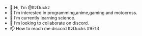- 👋 Hi, I’m @ItzDuckz
- 👀 I’m interested in programming,anime,gaming and motocross.
- 🌱 I’m currently learning science.
- 💞️ I’m looking to collaborate on discord.
- 📫 How to reach me discord ItzDucks #9713

<!---
ItzDuckz/ItzDuckz is a ✨ special ✨ repository because its `README.md` (this file) appears on your GitHub profile.
You can click the Preview link to take a look at your changes.
--->
